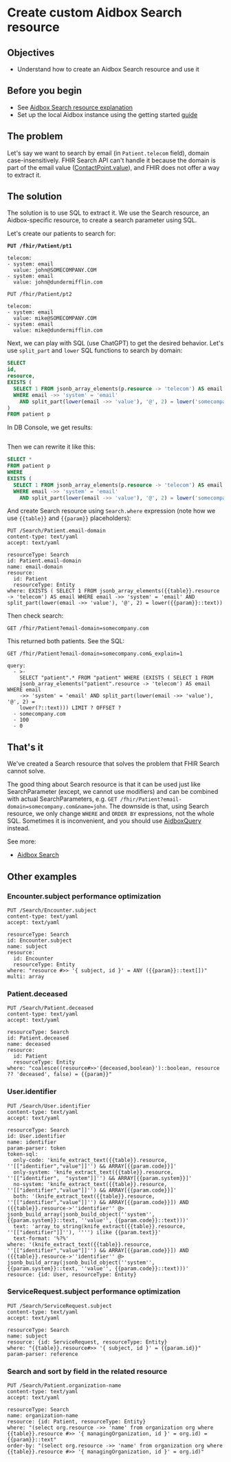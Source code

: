 # Create custom Aidbox Search resource

## Objectives <a href="#objectives" id="objectives"></a>

* Understand how to create an Aidbox Search resource and use it

## Before you begin <a href="#before-you-begin" id="before-you-begin"></a>

* See [Aidbox Search resource explanation](../../../api/rest-api/aidbox-search.md#search-resource)
* Set up the local Aidbox instance using the getting started [guide](../../../getting-started/run-aidbox-locally.md)

## The problem

Let's say we want to search by email (in `Patient.telecom` field), domain case-insensitively. FHIR Search API can't handle it because the domain is part of the email value ([ContactPoint.value](https://hl7.org/fhir/R4/datatypes.html#ContactPoint)), and FHIR does not offer a way to extract it.

## The solution

The solution is to use SQL to extract it. We use the Search resource, an Aidbox-specific resource, to create a search parameter using SQL.

Let's create our patients to search for:

<pre><code><strong>PUT /fhir/Patient/pt1
</strong>
telecom:
- system: email
  value: john@SOMECOMPANY.COM
- system: email
  value: john@dundermifflin.com
</code></pre>

```
PUT /fhir/Patient/pt2

telecom:
- system: email
  value: mike@SOMECOMPANY.COM
- system: email
  value: mike@dundermifflin.com
```

Next, we can play with SQL (use ChatGPT) to get the desired behavior. Let's use `split_part` and `lower` SQL functions to search by domain:

```sql
SELECT
id,
resource,
EXISTS (
  SELECT 1 FROM jsonb_array_elements(p.resource -> 'telecom') AS email
  WHERE email ->> 'system' = 'email'
    AND split_part(lower(email ->> 'value'), '@', 2) = lower('somecompany.com')
)
FROM patient p
```

In DB Console, we get results:

<figure><img src="../../../../.gitbook/assets/745181eb42344e1abae08831d006fd26.png" alt=""><figcaption></figcaption></figure>

Then we can rewrite it like this:

```sql
SELECT *
FROM patient p
WHERE
EXISTS (
  SELECT 1 FROM jsonb_array_elements(p.resource -> 'telecom') AS email
  WHERE email ->> 'system' = 'email'
    AND split_part(lower(email ->> 'value'), '@', 2) = lower('somecompany.com'))
```

And create Search resource using `Search.where` expression (note how we use `{{table}}` and `{{param}}` placeholders):

```
PUT /Search/Patient.email-domain
content-type: text/yaml
accept: text/yaml

resourceType: Search
id: Patient.email-domain
name: email-domain
resource:
  id: Patient
  resourceType: Entity
where: EXISTS ( SELECT 1 FROM jsonb_array_elements({{table}}.resource -> 'telecom') AS email WHERE email ->> 'system' = 'email' AND split_part(lower(email ->> 'value'), '@', 2) = lower({{param}}::text))
```

Then check search:

```
GET /fhir/Patient?email-domain=somecompany.com
```

This returned both patients. See the SQL:

```
GET /fhir/Patient?email-domain=somecompany.com&_explain=1
```

```
query:
  - >-
    SELECT "patient".* FROM "patient" WHERE (EXISTS ( SELECT 1 FROM
    jsonb_array_elements("patient".resource -> 'telecom') AS email WHERE email
    ->> 'system' = 'email' AND split_part(lower(email ->> 'value'), '@', 2) =
    lower(?::text))) LIMIT ? OFFSET ? 
  - somecompany.com
  - 100
  - 0
```

## That's it

We've created a Search resource that solves the problem that FHIR Search cannot solve.

The good thing about Search resource is that it can be used just like SearchParameter (except, we cannot use modifiers) and can be combined with actual SearchParameters, e.g. `GET /fhir/Patient?email-domain=somecompany.com&name=john`. The downside is that, using Search resource, we only change `WHERE` and `ORDER BY` expressions, not the whole SQL. Sometimes it is inconvenient, and you should use [AidboxQuery](../../../api/rest-api/aidbox-search.md#aidboxquery) instead.

See more:

* [Aidbox Search](../../../api/rest-api/aidbox-search.md)

## Other examples

### Encounter.subject performance optimization

```
PUT /Search/Encounter.subject
content-type: text/yaml
accept: text/yaml

resourceType: Search
id: Encounter.subject
name: subject 
resource: 
  id: Encounter
  resourceType: Entity
where: "resource #>> '{ subject, id }' = ANY ({{param}}::text[])"
multi: array
```

### Patient.deceased

```
PUT /Search/Patient.deceased
content-type: text/yaml
accept: text/yaml

resourceType: Search
id: Patient.deceased
name: deceased
resource:
  id: Patient
  resourceType: Entity
where: "coalesce((resource#>>'{deceased,boolean}')::boolean, resource ?? 'deceased', false) = {{param}}"
```

### User.identifier

```
PUT /Search/User.identifier
content-type: text/yaml
accept: text/yaml

resourceType: Search
id: User.identifier
name: identifier
param-parser: token
token-sql:
  only-code: 'knife_extract_text({{table}}.resource, ''[["identifier","value"]]'') && ARRAY[{{param.code}}]'
  only-system: 'knife_extract_text({{table}}.resource, ''[["identifier",  "system"]]'') && ARRAY[{{param.system}}]'
  no-system: 'knife_extract_text({{table}}.resource, ''[["identifier","value"]]'') && ARRAY[{{param.code}}]'
  both: '(knife_extract_text({{table}}.resource, ''[["identifier","value"]]'') && ARRAY[{{param.code}}]) AND ({{table}}.resource->''identifier'' @> jsonb_build_array(jsonb_build_object(''system'', {{param.system}}::text, ''value'', {{param.code}}::text)))'
  text: 'array_to_string(knife_extract({{table}}.resource, ''[["identifier"]]''), '''') ilike {{param.text}}'
  text-format: '%?%'
where: '(knife_extract_text({{table}}.resource, ''[["identifier","value"]]'') && ARRAY[{{param.code}}]) AND ({{table}}.resource->''identifier'' @> jsonb_build_array(jsonb_build_object(''system'', {{param.system}}::text, ''value'', {{param.code}}::text)))'
resource: {id: User, resourceType: Entity}
```

### ServiceRequest.subject performance optimization

```
PUT /Search/ServiceRequest.subject
content-type: text/yaml
accept: text/yaml

resourceType: Search
name: subject
resource: {id: ServiceRequest, resourceType: Entity}
where: "{{table}}.resource#>> '{ subject, id }' = {{param.id}}"
param-parser: reference
```

### Search and sort by field in the related resource

```
PUT /Search/Patient.organization-name
content-type: text/yaml
accept: text/yaml

resourceType: Search
name: organization-name
resource: {id: Patient, resourceType: Entity}
where: "(select org.resource ->> 'name' from organization org where {{table}}.resource #>> '{ managingOrganization, id }' = org.id) = {{param}}::text"
order-by: "(select org.resource ->> 'name' from organization org where {{table}}.resource #>> '{ managingOrganization, id }' = org.id)"
```
